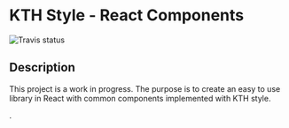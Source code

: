 KTH Style - React Components
========

![Travis status](https://api.travis-ci.org/KTH/kth-style-react-components.svg?branch=master)

## Description

This project is a work in progress. The purpose is to create an easy to use library in React with common components implemented with KTH style.


.
